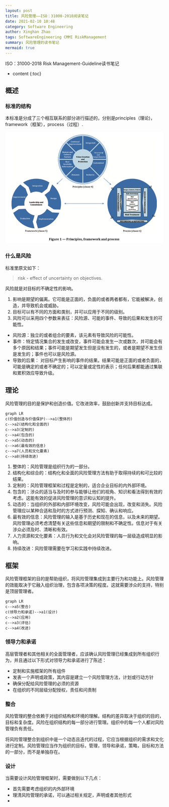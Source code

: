 ```yaml
---
layout: post
title: 风险管理——ISO：31000-2018阅读笔记
date: 2021-02-10 10:48
category: Software Engineering
author: Xinghan Zhao
tags: SoftwareEngineering CMMI RiskManagement
summary: 风险管理的读书笔记
mermaid: true
---
```


ISO：31000-2018 Risk Management-Guideline读书笔记






* content
{:toc}


## 概述

### 标准的结构

本标准是分成了三个相互联系的部分进行描述的，分别是principles（理论)，framework（框架），process（过程）.

![组成](../images/20200210-1.png)

### 什么是风险

标准里原文如下：

> risk - effect of uncertainty on objectives.

风险就是对目标的不确定性的影响。

1. 影响是期望的偏离。它可能是正面的，负面的或者两者都有，它能被解决，创造，并导致机会或威胁。
2. 目标可以有不同的方面和类别，并可以应用于不同的级别。
3. 风险可以采用四个参数来表征：风险源、可能的事件、导致的后果和发生的可能性。

- 风险源：独立的或者组合的要素，该元素有导致风险的可能性。
- 事件：特定情况集合的发生或改变，事件可能会发生一次或数次，并可能会有多个原因和结果；事件可能是期望发生但是没有发生的，或者是期望不发生但是发生的；事件也可以是风险源。
- 导致的后果： 对目标产生影响的事件的结果。结果可能是正面的或者负面的，可能是确定的或者不确定的；可以定量或定性的表示；任何后果都能通过集联和累积效应导致升级。

## 理论

风险管理的目的是保护和创造价值。它改进效率，鼓励创新并支持目标达成。

```mermaid
graph LR
c(价值创造与价值保护)-->a1(整体的)
c-->a2(结构化和全面的)
c-->a3(定制的)
c-->a4(包含的)
c-->a5(动态的)
c-->a6(最有效的信息)
c-->a7(人员和文化要素)
c-->a8(持续改进)
```

1. 整体的：风险管理是组织行为的一部分。
2. 结构化和综合的：结构化和全面的风险管理方法有助于取得持续的和可比较的结果。
3. 定制的：风险管理框架和过程是定制的，适合企业目标的内外部环境。
4. 包含的：涉众的适当与及时的参与能够让他们的视角、知识和看法得到有效的考虑。这能有效的促进风险管理的意识和认知的提升。
5. 动态的：当组织的外部和内部环境改变，风险可能会出现，改变和消失。风险管理应以某种合适和及时的方式进行预测、探知、确认和响应。
6. 最有效的信息：风险管理的输入是基于历史和现在的信息，以及未来的期望。风险管理必须考虑清楚有关这些信息和期望的限制和不确定性。信息对于有关涉众必须及时、清晰和有效。
7. 人力资源和文化要素：人员行为和文化会对风险管理的每一层级造成明显的影响。
8. 持续改进：风险管理需要在学习和实践中持续改进。

## 框架

风险管理框架的目的是帮助组织，将风险管理集成到主要行为和功能上。风险管理的效能取决于它融入组织治理，包含各项决策的程度。这就需要涉众的支持，特别是顶层管理者。

```mermaid
graph LR
c-->a5(整合)
c(领导力和承诺)-->a1(设计)
c-->a2(应用)
c-->a3(评估)
c-->a4(改进)
```

### 领导力和承诺

高层管理者和其他相关的全面管理者，应该确认风险管理已经集成到所有组织行为，并且通过以下形式对领导力和承诺进行了陈述：

- 定制和实施框架的所有组件
- 发表一个声明或政策，其内容是建立一个风险管理方法，计划或行动方针
- 确保分配给风险管理的必须的资源
- 在组织的不同层级分配授权，责任和问责制

### 整合

风险管理的整合依赖于对组织结构和环境的理解。结构的差异取决于组织的目的，目标和复杂度。风险在组织结构的每一部分进行管理。组织中的每一个人都对风险管理负有责任。

将风险管理整合到组织中是一个动态且迭代的过程，它应当根据组织的需求和文化进行定制。风险管理应当作为组织的目标，管理，领导和承诺，策略，目标和方法的一部分，而不是单独存在。

### 设计

当需要设计风险管理框架时，需要做到以下几点：
 - 首先需要考虑组织的内外部环境
 - 理清风险管理的承诺，可以通过相关规定，声明或者其他形式
 - 






